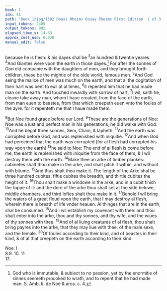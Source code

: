 ```yaml
---
book: 1
idx: 41
path: "book_1/jpg/1582 Douai Rheims Douay Rheims First Edition  1 of 3 1609 Old Testament.pdf-41.jpg"
input_tokens: 2405
output_tokens: 882
elapsed_time_s: 14.63
approx_cost_usd: 0.020
manual_edit: false
---
```

because he is flesh: & his dayes shal be <sup>3</sup>an hundred & twentie yeares. <sup>4</sup>And Giantes were vpon the earth in those dayes.[^1] For after the sonnes of God did companie with the daughters of men, and they brought forth children, these be the mightie of the olde world, famous men. <sup>5</sup>And God seing the malice of men was much on the earth, and that al the cogitation of their hart was bent to euil at al times, <sup>6</sup>it repented him that he had made man on the earth. And touched inwardly with sorrow of hart, <sup>7</sup>I wil, saith he, cleane take away man, whom I haue created, from the face of the earth, from man euen to beastes, from that which creepeth euen vnto the foules of the ayre. for it repenteth me that I haue made them.

<sup>8</sup>But Noe found grace before our Lord. <sup>9</sup>These are the generations of Noe: Noe was a iust and perfect man in his generations, he did walke with God. <sup>10</sup>And he begat three sonnes, Sem, Cham, & Iapheth. <sup>11</sup>And the earth was corrupted before God, and was replenished with iniquitie. <sup>12</sup>And when God had perceined that the earth was corrupted (for al flesh had corrupted his way vpon the earth) <sup>13</sup>he said to Noe: The end of al flesh is come before me, the earth is replenished with iniquitie from the face of them, & I wil destroy them with the earth. <sup>14</sup>Make thee an arke of timber plankes: cabinetes shalt thou make in the arke, and shalt pitch it within, and without with bitume. <sup>15</sup>And thus shalt thou make it. The length of the Arke shal be three hundred cubites: fiftie cubites the breadth, and thirtie cubites the height of it. <sup>16</sup>Thou shalt make a windowe in the arke, and in a cubit finish the toppe of it: and the dore of the arke thou shalt set at the side belowe, middle chambers, and third loftes shalt thou make in it. <sup>17</sup>Behold I wil bring the waters of a great floud vpon the earth, that I may destroy al flesh, wherein there is breath of life vnder heauen. Al thinges that are in the earth, shal be consumed. <sup>18</sup>And I wil establish my couenant with thee: and thou shalt enter into the arke, thou and thy sonnes, and thy wife, and the wiues of thy sonnes with thee. <sup>19</sup>And of al liuing creatures of al flesh, thou shalt bring payres into the arke, that they may liue with thee: of the male sexe, and the female. <sup>20</sup>Of foules according to their kind, and of beastes in their kind, & of al that creepeth on the earth according to their kind:

[^1]: God who is immutable, & subiect to no passion, yet by the enormitie of sinnes seemeth prouoked to wrath, and to repent that he had made man. S. Amb. li. de Noe & arca. c. 4.

<aside>Noe. I</aside>

<aside>8.9. 10. 11.</aside>

<aside>17.</aside>